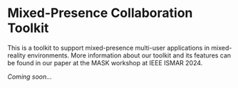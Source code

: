 # Mixed-Presence Collaboration Toolkit #

This is a toolkit to support mixed-presence multi-user applications in mixed-reality environments. More information about our toolkit and its features can be found in our paper at the MASK workshop at IEEE ISMAR 2024.

_Coming soon..._
